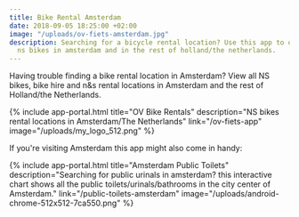 ```yaml
---
title: Bike Rental Amsterdam
date: 2018-09-05 18:25:00 +02:00
image: "/uploads/ov-fiets-amsterdam.jpg"
description: Searching for a bicycle rental location? Use this app to quickly find
  ns bikes in amsterdam and in the rest of holland/the netherlands.
---
```


Having trouble finding a bike rental location in Amsterdam? View all NS bikes, bike hire and n&s rental locations in Amsterdam and the rest of Holland/the Netherlands.

{% include app-portal.html title="OV Bike Rentals" description="NS bikes rental locations in Amsterdam/The Netherlands" link="/ov-fiets-app" image="/uploads/my_logo_512.png" %}

If you're visiting Amsterdam this app might also come in handy:

{% include app-portal.html title="Amsterdam Public Toilets" description="Searching for public urinals in amsterdam? this interactive chart shows all the public toilets/urinals/bathrooms in the city center of Amsterdam." link="/public-toilets-amsterdam" image="/uploads/android-chrome-512x512-7ca550.png" %}